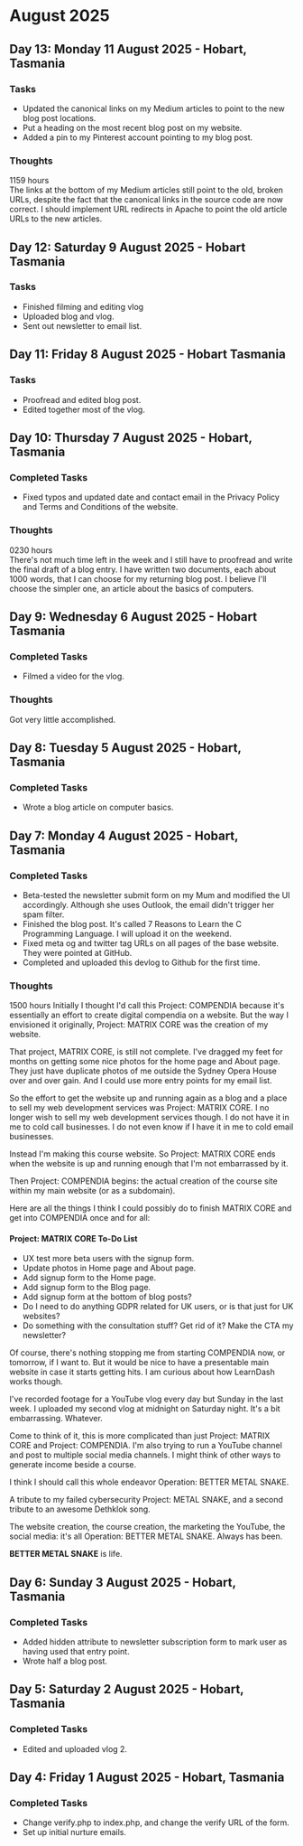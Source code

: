 # August 2025  

## Day 13: Monday 11 August 2025 - Hobart, Tasmania  
### Tasks  
- Updated the canonical links on my Medium articles to point to the new blog post locations.  
- Put a heading on the most recent blog post on my website.  
- Added a pin to my Pinterest account pointing to my blog post.  

### Thoughts
1159 hours  
The links at the bottom of my Medium articles still point to the old, broken URLs, despite the fact that the canonical links in the source code are now correct. I should implement URL redirects in Apache to point the old article URLs to the new articles.  


## Day 12: Saturday 9 August 2025 - Hobart Tasmania
### Tasks  
- Finished filming and editing vlog  
- Uploaded blog and vlog.  
- Sent out newsletter to email list.  

## Day 11: Friday 8 August 2025 - Hobart Tasmania  
### Tasks  
- Proofread and edited blog post.
- Edited together most of the vlog.  

## Day 10: Thursday 7 August 2025 - Hobart, Tasmania  
### Completed Tasks  
- Fixed typos and updated date and contact email in the Privacy Policy and Terms and Conditions of the website.  

### Thoughts  
0230 hours  
There's not much time left in the week and I still have to proofread and write the final draft of a blog entry. I have written two documents, each about 1000 words, that I can choose for my returning blog post.  I believe I'll choose the simpler one, an article about the basics of computers.  

## Day 9: Wednesday 6 August 2025 - Hobart Tasmania
### Completed Tasks  
- Filmed a video for the vlog.

### Thoughts  
Got very little accomplished.  


## Day 8: Tuesday 5 August 2025 - Hobart, Tasmania
### Completed Tasks
- Wrote a blog article on computer basics.  


## Day 7: Monday 4 August 2025 - Hobart, Tasmania
### Completed Tasks
- Beta-tested the newsletter submit form on my Mum and modified the UI accordingly. Although she uses Outlook, the email didn't trigger her spam filter.
- Finished the blog post. It's called 7 Reasons to Learn the C Programming Language. I will upload it on the weekend.
- Fixed meta og and twitter tag URLs on all pages of the base website. They were pointed at GitHub.
- Completed and uploaded this devlog to Github for the first time.  

### Thoughts
1500 hours
Initially I thought I'd call this Project: COMPENDIA because it's essentially an effort to create digital compendia on a website. But the way I envisioned it originally, Project: MATRIX CORE was the creation of my website.

That project, MATRIX CORE, is still not complete. I've dragged my feet for months on getting some nice photos for the home page and About page. They just have duplicate photos of me outside the Sydney Opera House over and over gain. And I could use more entry points for my email list.

So the effort to get the website up and running again as a blog and a place to sell my web development services was Project: MATRIX CORE. I no longer wish to sell my web development services though. I do not have it in me to cold call businesses. I do not even know if I have it in me to cold email businesses.

Instead I'm making this course website. So Project: MATRIX CORE ends when the website is up and running enough that I'm not embarrassed by it.

Then Project: COMPENDIA begins: the actual creation of the course site within my main website (or as a subdomain).

Here are all the things I think I could possibly do to finish MATRIX CORE and get into COMPENDIA once and for all:
#### Project: MATRIX CORE To-Do List
- UX test more beta users with the signup form.  
- Update photos in Home page and About page.
- Add signup form to the Home page.
- Add signup form to the Blog page.
- Add signup form at the bottom of blog posts?  
- Do I need to do anything GDPR related for UK users, or is that just for UK websites?  
- Do something with the consultation stuff? Get rid of it? Make the CTA my newsletter?

Of course, there's nothing stopping me from starting COMPENDIA now, or tomorrow, if I want to. But it would be nice to have a presentable main website in case it starts getting hits. I am curious about how LearnDash works though.

I've recorded footage for a YouTube vlog every day but Sunday in the last week. I uploaded my second vlog at midnight on Saturday night. It's a bit embarrassing. Whatever.

Come to think of it, this is more complicated than just Project: MATRIX CORE and Project: COMPENDIA. I'm also trying to run a YouTube channel and post to multiple social media channels. I might think of other ways to generate income beside a course.

I think I should call this whole endeavor Operation: BETTER METAL SNAKE.

A tribute to my failed cybersecurity Project: METAL SNAKE, and a second tribute to an awesome Dethklok song.

The website creation, the course creation, the marketing the YouTube, the social media: it's all Operation: BETTER METAL SNAKE. Always has been.

**BETTER METAL SNAKE** is life.
## Day 6: Sunday 3 August 2025 - Hobart, Tasmania
### Completed Tasks
- Added hidden attribute to newsletter subscription form to mark user as having used that entry point.
- Wrote half a blog post.
## Day 5: Saturday 2 August 2025 - Hobart, Tasmania
### Completed Tasks
- Edited and uploaded vlog 2.
## Day 4: Friday 1 August 2025 - Hobart, Tasmania
### Completed Tasks
- Change verify.php to index.php, and change the verify URL of the form.
- Set up initial nurture emails.